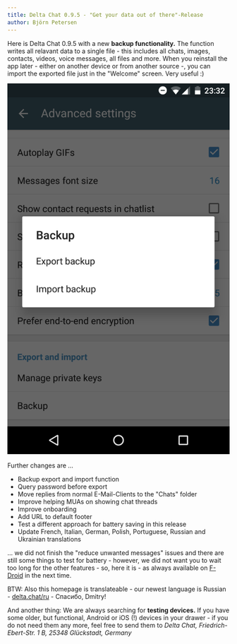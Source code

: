 ```yaml
---
title: Delta Chat 0.9.5 - "Get your data out of there"-Release
author: Björn Petersen
---
```


Here is Delta Chat 0.9.5 with a new **backup functionality.**
The function writes all relavant data to a single file - this includes all chats, images, contacts, videos, voice messages, all files and more.
When you reinstall the app later - either on another device or from another source -, you can import the exported file just in the "Welcome" screen.
Very useful :)

![Backup functionality screenshot](../assets/blog/20171008-backup.png)

Further changes are ...

* Backup export and import function
* Query password before export
* Move replies from normal E-Mail-Clients to the "Chats" folder
* Improve helping MUAs on showing chat threads
* Improve onboarding
* Add URL to default footer
* Test a different approach for battery saving in this release
* Update French, Italian, German, Polish, Portuguese, Russian and Ukrainian translations

... we did not finish the "reduce unwanted messages" issues and there are still some things to test for battery - however, we did not want you to wait too long for the
other features - so, here it is - as always available on [F-Droid](https://f-droid.org/packages/com.b44t.messenger/) in the next time.

BTW: Also this homepage is translateable - our newest language is Russian - [delta.chat/ru](https://delta.chat/ru) - Спасибо, Dmitry!

And another thing: We are always searching for **testing devices.** 
If you have some older, but functional, Android or iOS (!) devices in your drawer - if you do not need them any more, feel free to send them to 
_Delta Chat, Friedrich-Ebert-Str. 1 B, 25348 Glückstadt, Germany_
